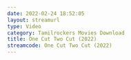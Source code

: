 ```yaml
---
date: 2022-02-24 18:52:05
layout: streamurl
type: Video
category: Tamilrockers Movies Download
title: One Cut Two Cut (2022)
streamcode: One Cut Two Cut (2022)
---
```

